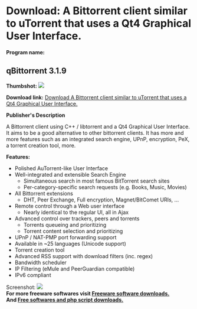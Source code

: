 # Download: A Bittorrent client similar to uTorrent that uses a Qt4 Graphical User Interface.

**Program name:**

## qBittorrent 3.1.9

  
**Thumbshot:** ![](http://www.freewarefiles.com/screenshot/qbittorrent2_md.jpg)   
  
**Download link:** [Download A Bittorrent client similar to uTorrent that uses a Qt4 Graphical User Interface.](http://freesoftwares.boysofts.com/QBittorrent_program_60764.html)  
  


**Publisher's Description**  
  


A Bittorrent client using C++ / libtorrent and a Qt4 Graphical User Interface. It aims to be a good alternative to other bittorrent clients. It has more and more features such as an integrated search engine, UPnP, encryption, PeX, a torrent creation tool, more. 

**Features:**

  * Polished AuTorrent-like User Interface 
  * Well-integrated and extensible Search Engine 
    * Simultaneous search in most famous BitTorrent search sites 
    * Per-category-specific search requests (e.g. Books, Music, Movies) 
  * All Bittorrent extensions 
    * DHT, Peer Exchange, Full encryption, Magnet/BitComet URIs, ... 
  * Remote control through a Web user interface 
    * Nearly identical to the regular UI, all in Ajax 
  * Advanced control over trackers, peers and torrents 
    * Torrents queueing and prioritizing 
    * Torrent content selection and prioritizing 
  * UPnP / NAT-PMP port forwarding support 
  * Available in ~25 languages (Unicode support) 
  * Torrent creation tool 
  * Advanced RSS support with download filters (inc. regex) 
  * Bandwidth scheduler 
  * IP Filtering (eMule and PeerGuardian compatible) 
  * IPv6 compliant 

  
  
Screenshot: ![](http://www.freewarefiles.com/screenshot/qbittorrent2.jpg)   
**For more freeware softwares visit [Freeware software downloads.](http://freesoftwares.boysofts.com/)**   
**And [Free softwares and php script downloads.](http://www.boysofts.com/)**
